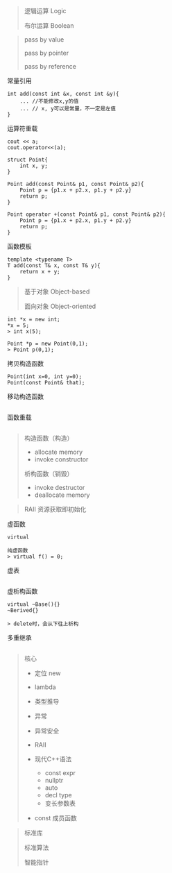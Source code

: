 

> 逻辑运算 Logic
>
> 布尔运算 Boolean

> pass by value
>
> pass by pointer
>
> pass by reference

常量引用

```
int add(const int &x, const int &y){
	... //不能修改x,y的值
	... // x, y可以是常量，不一定是左值
}
```

运算符重载

```
cout << a;
cout.operator<<(a);
```

```
struct Point{
	int x, y;
}

Point add(const Point& p1, const Point& p2){
	Point p = {p1.x + p2.x, p1.y + p2.y}
	return p;
}

Point operator +(const Point& p1, const Point& p2){
	Point p = {p1.x + p2.x, p1.y + p2.y}
	return p;
}
```

函数模板

```
template <typename T>
T add(const T& x, const T& y){
	return x + y;
}
```

> 基于对象 Object-based
>
> 面向对象 Object-oriented

```
int *x = new int;
*x = 5;
> int x(5);
```

```
Point *p = new Point(0,1);
> Point p(0,1);
```

拷贝构造函数

```
Point(int x=0, int y=0);
Point(const Point& that);
```

移动构造函数

```

```

函数重载

```

```

> 构造函数（构造）
>
> - allocate memory
> - invoke constructor
>
> 析构函数（销毁）
>
> - invoke destructor
> - deallocate memory

> RAII 资源获取即初始化

虚函数

```
virtual

纯虚函数
> virtual f() = 0;
```

虚表

```

```

虚析构函数

```
virtual ~Base(){}
~Berived{}

> delete时，会从下往上析构
```

多重继承

```

```



> 核心
>
> - 定位 new
> - lambda
> - 类型推导
> - 异常
> - 异常安全
> - RAII
> - 现代C++语法
>   - const expr
>   - nullptr
>   - auto
>   - decl type
>   - 变长参数表
>
> - const 成员函数

> 标准库
>
> 标准算法
>
> 智能指针